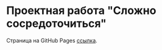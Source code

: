 # Проектная работа "Сложно сосредоточиться"

Страница на GitHub Pages [ссылка]([https://tankashwed.github.io/mesto-project-ff/](https://tankashwed.github.io/slozhno-sosredotochitsya/)).
